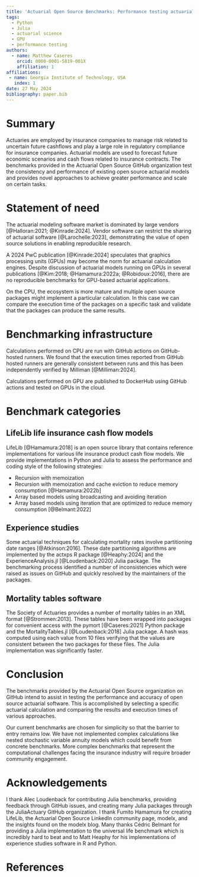 ```yaml
---
title: 'Actuarial Open Source Benchmarks: Performance testing actuarial models on CPU and GPU'
tags:
  - Python
  - Julia
  - actuarial science
  - GPU
  - performance testing
authors:
  - name: Matthew Caseres
    orcid: 0000-0001-5819-001X
    affiliation: 1
affiliations:
 - name: Georgia Institute of Technology, USA
   index: 1
date: 27 May 2024
bibliography: paper.bib
---
```


# Summary

Actuaries are employed by insurance companies to manage risk related to uncertain future cashflows and play a large role in regulatory compliance for insurance companies.
Actuarial models are used to forecast future economic scenarios and cash flows related to insurance contracts. The benchmarks provided in the Actuarial Open Source GitHub organization test the consistency and performance of existing open source actuarial models and provides novel approaches to achieve greater performance and scale on certain tasks.

# Statement of need

The actuarial modeling software market is dominated by large vendors [@Halloran:2021; @Kinrade:2024]. Vendor software can restrict the sharing of actuarial software [@Larochelle:2023], demonstrating the value of open source solutions in enabling reproducible research.

A 2024 PwC publication [@Kinrade:2024] speculates that graphics processing units (GPUs) may become the norm for actuarial calculation engines. Despite discussion of actuarial models running on GPUs in several publications [@Kim:2018; @Hamamura:2022a; @Robidoux:2016], there are no reproducible benchmarks for GPU-based actuarial applications.

On the CPU, the ecosystem is more mature and multiple open source packages might implement a particular calculation. In this case we can compare the execution time of the packages on a specific task and validate that the packages can produce the same results.

# Benchmarking infrastructure

Calculations performed on CPU are run with GitHub actions on GitHub-hosted runners. We found that the execution times reported from GitHub hosted runners are generally consistent between runs and this has been independently verified by Milliman [@Milliman:2024]. 

Calculations performed on GPU are published to DockerHub using GitHub actions and tested on GPUs in the cloud.

# Benchmark categories

## LifeLib life insurance cash flow models

LifeLib [@Hamamura:2018] is an open source library that contains reference implementations for various life insurance product cash flow models. We provide implementations in Python and Julia to assess the performance and coding style of the following strategies:

* Recursion with memoization
* Recursion with memoization and cache eviction to reduce memory consumption [@Hamamura:2022b]
* Array based models using broadcasting and avoiding iteration
* Array based models using iteration that are optimized to reduce memory consumption [@Belmant:2022]

## Experience studies

Some actuarial techniques for calculating mortality rates involve partitioning date ranges [@Atkinson:2016]. These date partitioning algorithms are implemented by the actxps R package [@Heaphy:2024] and the ExperienceAnalysis.jl [@Loudenback:2020] Julia package. The benchmarking process identified a number of inconsistencies which were raised as issues on GitHub and quickly resolved by the maintainers of the packages.

## Mortality tables software

The Society of Actuaries provides a number of mortality tables in an XML format [@Strommen:2013]. These tables have been wrapped into packages for convenient access with the pymort [@Caseres:2021] Python package and the MortalityTables.jl [@Loudenback:2018] Julia package. A hash was computed using each value from 10 files verifying that the values are consistent between the two packages for these files. The Julia implementation was significantly faster.

# Conclusion

The benchmarks provided by the Actuarial Open Source organization on GitHub intend to assist in testing the performance and accuracy of open source actuarial software. This is accomplished by selecting a specific actuarial calculation and comparing the results and execution times of various approaches. 

Our current benchmarks are chosen for simplicity so that the barrier to entry remains low. We have not implemented complex calculations like nested stochastic variable annuity models which could benefit from concrete benchmarks. More complex benchmarks that represent the computational challenges facing the insurance industry will require broader community engagement.

# Acknowledgements

I thank Alec Loudenback for contributing Julia benchmarks, providing feedback through GitHub issues, and creating many Julia packages through the JuliaActuary GitHub organization. I thank Fumito Hamamura for creating LifeLib, the Actuarial Open Source LinkedIn community page, modelx, and the  insights found on the modelx blog. Many thanks Cédric Belmant for providing a Julia implementation to the universal life benchmark which is incredibly hard to beat and to Matt Heaphy for his implementations of experience studies software in R and Python.

# References
